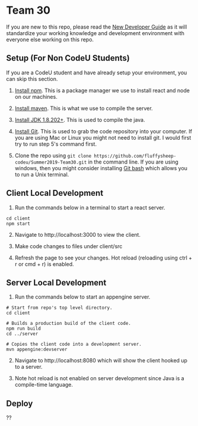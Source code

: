 # Team 30

If you are new to this repo, please read the [New Developer Guide](https://github.com/fluffysheep-codeu/Summer2019-Team30/wiki/New-Developer-Guide) as it will standardize your
working knowledge and development environment with everyone else working on this repo.

## Setup (For Non CodeU Students)
If you are a CodeU student and have already setup your environment, you can skip
this section.

1. [Install npm](https://www.npmjs.com/get-npm). This is a package manager
we use to install react and node on our machines.

2. [Install maven](https://maven.apache.org/install.html). This is what we use
to compile the server.

3. [Install JDK 1.8.202+](https://www.oracle.com/technetwork/java/javase/downloads/jdk8-downloads-2133151.html). This is used to compile the java.

4. [Install Git](https://git-scm.com/book/en/v2/Getting-Started-Installing-Git). This is used to grab the code repository into your computer. If you are using Mac or Linux you might
not need to install git. I would first try to run step 5's command first.

5. Clone the repo using `git clone https://github.com/fluffysheep-codeu/Summer2019-Team30.git` in the command line. If you are using windows, then you might consider installing [Git bash](https://gitforwindows.org/) which allows you to run a Unix terminal.

## Client Local Development
1. Run the commands below in a terminal to start a react server.
```
cd client
npm start
```

2. Navigate to http://localhost:3000 to view the client.

3. Make code changes to files under client/src

4. Refresh the page to see your changes. Hot reload (reloading using ctrl + r or cmd + r) is enabled.

## Server Local Development
1. Run the commands below to start an appengine server.
```
# Start from repo's top level directory.
cd client

# Builds a production build of the client code.
npm run build
cd ../server

# Copies the client code into a development server.
mvn appengine:devserver
```

2. Navigate to http://localhost:8080 which will show the client hooked up to a server.

3. Note hot reload is not enabled on server development since Java is a compile-time language.

## Deploy

??
